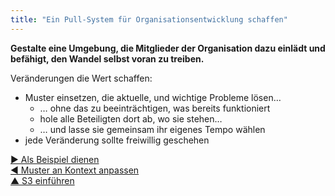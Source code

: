```yaml
---
title: "Ein Pull-System für Organisationsentwicklung schaffen"
---
```



**Gestalte eine Umgebung, die Mitglieder der Organisation dazu einlädt und befähigt, den Wandel selbst voran zu treiben.**

Veränderungen die Wert schaffen:

- Muster einsetzen, die aktuelle, und wichtige Probleme lösen… 
  - … ohne das zu beeinträchtigen, was bereits funktioniert
  - hole alle Beteiligten dort ab, wo sie stehen…
  - … und lasse sie gemeinsam ihr eigenes Tempo wählen
- jede Veränderung sollte freiwillig geschehen

[&#9654; Als Beispiel dienen](be-the-change.html)<br/>[&#9664; Muster an Kontext anpassen](adapt-patterns-to-context.html)<br/>[&#9650; S3 einführen](bringing-in-s3.html)

